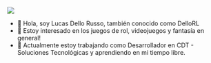 ![](https://media.giphy.com/media/vFKqnCdLPNOKc/giphy.gif)

- 👋 Hola, soy Lucas Dello Russo, también conocido como DelloRL
- 👀 Estoy interesado en los juegos de rol, videojuegos y fantasía en general!
- 🌱 Actualmente estoy trabajando como Desarrollador en CDT - Soluciones Tecnológicas y aprendiendo en mi tiempo libre.
  
<!--
**DelloRL/DelloRL** is a ✨ _special_ ✨ repository because its `README.md` (this file) appears on your GitHub profile.

Here are some ideas to get you started:

- 🔭 I’m currently working on ...
- 🌱 I’m currently learning ...
- 👯 I’m looking to collaborate on ...
- 🤔 I’m looking for help with ...
- 💬 Ask me about ...
- 📫 How to reach me: ...
- 😄 Pronouns: ...
- ⚡ Fun fact: ...
-->
